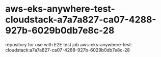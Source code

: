 # aws-eks-anywhere-test-cloudstack-a7a7a827-ca07-4288-927b-6029b0db7e8c-28
repository for use with E2E test job aws-eks-anywhere-test-cloudstack:a7a7a827-ca07-4288-927b-6029b0db7e8c-28
